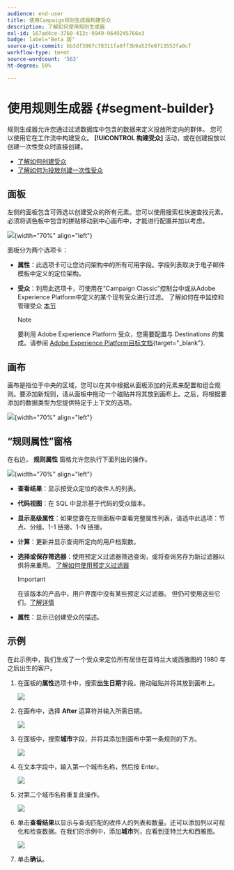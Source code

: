 ```yaml
---
audience: end-user
title: 使用Campaign规则生成器构建受众
description: 了解如何使用规则生成器
exl-id: 167ad4ce-3760-413c-9949-9649245766e3
badge: label="Beta 版"
source-git-commit: bb3df3067c78311fa0ff3b9a52fe9713552fa0cf
workflow-type: tm+mt
source-wordcount: '563'
ht-degree: 59%

---
```


# 使用规则生成器 {#segment-builder}

规则生成器允许您通过过滤数据库中包含的数据来定义投放所定向的群体。 您可以使用它在工作流中构建受众。 **[!UICONTROL 构建受众]** 活动，或在创建投放以创建一次性受众时直接创建。

* [了解如何创建受众](create-audience.md)
* [了解如何为投放创建一次性受众](one-time-audience.md)

## 面板

左侧的面板包含可筛选以创建受众的所有元素。您可以使用搜索栏快速查找元素。 必须将调色板中包含的拼贴移动到中心画布中，才能进行配置并加以考虑。

![](assets/segment-builder2.png){width="70%" align="left"}

面板分为两个选项卡：

* **属性**：此选项卡可让您访问架构中的所有可用字段。字段列表取决于电子邮件模板中定义的定位架构。

* **受众**：利用此选项卡，可使用在“Campaign Classic”控制台中或从Adobe Experience Platform中定义的某个现有受众进行过滤。 了解如何在中监控和管理受众 [本节](manage-audience.md)

  >[!NOTE]
  >
  >要利用 Adobe Experience Platform 受众，您需要配置与 Destinations 的集成。请参阅 [Adobe Experience Platform目标文档](https://experienceleague.adobe.com/docs/experience-platform/destinations/home.html?lang=zh-Hans){target="_blank"}.

## 画布

画布是指位于中央的区域，您可以在其中根据从面板添加的元素来配置和组合规则。要添加新规则，请从面板中拖动一个磁贴并将其放到画布上。之后，将根据要添加的数据类型为您提供特定于上下文的选项。

![](assets/segment-builder4.png){width="70%" align="left"}

## “规则属性”窗格

在右边， **规则属性** 窗格允许您执行下面列出的操作。

![](assets/segment-builder5.png){width="70%" align="left"}

* **查看结果**：显示按受众定位的收件人的列表。
* **代码视图**：在 SQL 中显示基于代码的受众版本。
* **显示高级属性**：如果您要在左侧面板中查看完整属性列表，请选中此选项：节点、分组、1-1 链接、1-N 链接。
* **计算**：更新并显示查询所定向的用户档案数。
* **选择或保存筛选器**：使用预定义过滤器筛选查询，或将查询另存为新过滤器以供将来重用。 [了解如何使用预定义过滤器](../get-started/predefined-filters.md)

  >[!IMPORTANT]
  >
  >在该版本的产品中，用户界面中没有某些预定义过滤器。 但仍可使用这些它们。[了解详情](../get-started/guardrails.md#predefined-filters-filters-guardrails-limitations)

* **属性**：显示已创建受众的描述。

## 示例

在此示例中，我们生成了一个受众来定位所有居住在亚特兰大或西雅图的 1980 年之后出生的客户。

1. 在面板的&#x200B;**属性**&#x200B;选项卡中，搜索&#x200B;**出生日期**&#x200B;字段。拖动磁贴并将其放到画布上。

   ![](assets/segment-builder6.png)

1. 在画布中，选择 **After** 运算符并输入所需日期。

   ![](assets/segment-builder7.png)

1. 在面板中，搜索&#x200B;**城市**&#x200B;字段，并将其添加到画布中第一条规则的下方。

   ![](assets/segment-builder8.png)

1. 在文本字段中，输入第一个城市名称，然后按 Enter。

   ![](assets/segment-builder9.png)

1. 对第二个城市名称重复此操作。

   ![](assets/segment-builder10.png)

1. 单击&#x200B;**查看结果**&#x200B;以显示与查询匹配的收件人的列表和数量。还可以添加列以可视化和检查数据。在我们的示例中，添加&#x200B;**城市**&#x200B;列，应看到亚特兰大和西雅图。

   ![](assets/segment-builder11.png)

1. 单击&#x200B;**确认**。